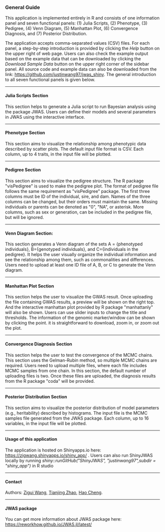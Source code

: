 ### General Guide
This application is implemented entirely in R and consists of one information panel and seven functional panels: (1) Julia Scripts, (2) Phenotype, (3) Pedigree, (4) Venn Diagram, (5) Manhattan Plot, (6) Convergence Diagnosis, and (7) Posterior Distribution.

The application accepts comma-separated values (CSV) files. For each panel, a step-by-step introduction is provided by clicking the _Help_ button on the upper right of web page. Users can also check the example output based on the example data that can be downloaded by clicking the _Download Sample Data_ button on the upper right corner of the sidebar panel. All source code and example data can also be downloaded from the link: https://github.com/justinwang97/jwas_shiny. The general introduction to all seven functional panels is given below.

---------------
#### Julia Scripts Section
This section helps to generate a Julia script to run Bayesian analysis using the package JWAS. Users can define their models and several parameters in JWAS using the interactive interface.

---------------
#### Phenotype Section
This section aims to visualize the relationship among phenotypic data described by scatter plots. The default input file format is CSV. Each column, up to 4 traits, in the input file will be plotted.

---------------
#### Pedigree Section
This section aims to visualize the pedigree structure. The R package "visPedigree" is used to make the pedigree plot. The format of pedigree file follows the same requirement as "visPedigree" package. The first three columns must be ID of the individual, sire, and dam. Names of the three columns can be changed, but their orders must maintain the same. Missing individuals or parents can be denoted as "0", "NA", or asterisk. More columns, such as sex or generation, can be included in the pedigree file, but will be ignored.

---------------
#### Venn Diagram Section:
This section generates a Venn diagram of the sets A = {phenotyped individuals}, B={genotyped individuals}, and C={individuals in the pedigree}. It helps the user visually organize the individual information and see the relationship among them, such as commonalities and differences. Users need to upload at least one ID file of A, B, or C to generate the Venn diagram. 

---------------
#### Manhattan Plot Section
This section helps the user to visualize the GWAS result. Once uploading the file containing GWAS results, a preview will be shown on the right top. And the interactive manhattan plot provided by R package "manhattanly" will also be shown. Users can use slider inputs to change the title and thresholds. The information of the genomic marker/window can be shown by clicking the point. it is straightforward to download, zoom in, or zoom out the plot. 

---------------
#### Convergence Diagnosis Section
This section helps the user to test the convergence of the MCMC chains. This section uses the Gelman-Rubin method, so multiple MCMC chains are required. Users need to upload multiple files, where each file includes MCMC samples from one chain. In this section, the default number of uploading files is two. Once these files are uploaded, the diagnosis results from the R package "coda" will be provided.

---------------
#### Posterior Distribution Section
This section aims to visualize the posterior distribution of model parameters (e.g., heritability) described by histograms. The input file is the MCMC samples file generated from the JWAS package. Each column, up to 16 variables, in the input file will be plotted.

---------------
#### Usage of this application
The application is hosted on Shinyapps.io here: https://zigwang.shinyapps.io/shiny_app/ . Users can also run ShinyJWAS locally by running _shiny::runGitHub("ShinyJWAS", "justinwang97",subdir = "shiny_app")_ in R studio 

---------------
#### Contact
Authors: [Zigui Wang](zigwang97@gmail.com), [Tianjing Zhao](tjzhao@ucdavis.edu), [Hao Cheng](qtlcheng@ucdavis.edu).

---------------
#### JWAS package
You can get more information about JWAS package here: https://reworkhow.github.io/JWAS.jl/latest/

